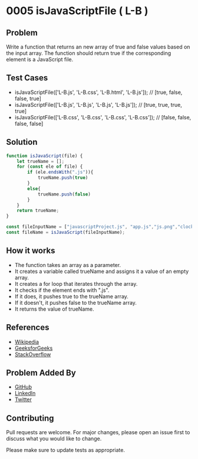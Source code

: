 # 0005 isJavaScriptFile ( L-B )

## Problem

Write a function that returns an new array of true and false values based on the input array. The function should return true if the corresponding element is a JavaScript file.

## Test Cases

- isJavaScriptFile(['L-B.js', 'L-B.css', 'L-B.html', 'L-B.js']); // [true, false, false, true]
- isJavaScriptFile(['L-B.js', 'L-B.js', 'L-B.js', 'L-B.js']); // [true, true, true, true]
- isJavaScriptFile(['L-B.css', 'L-B.css', 'L-B.css', 'L-B.css']); // [false, false, false, false]
 
## Solution

```javascript
function isJavaScript(file) {
    let trueName = [];
    for (const ele of file) {
        if (ele.endsWith(".js")){
            trueName.push(true)
        }
        else{
            trueName.push(false)
        }
    }
    return trueName;
}

const fileInputName = ["javascriptProject.js", "app.js","js.png","clock.java", "image.js"];
const fileName = isJavaScript(fileInputName);
```

## How it works

- The function takes an array as a parameter.
- It creates a variable called trueName and assigns it a value of an empty array.
- It creates a for loop that iterates through the array.
- It checks if the element ends with ".js".
- If it does, it pushes true to the trueName array.
- If it doesn't, it pushes false to the trueName array.
- It returns the value of trueName.

## References

- [Wikipedia](https://en.wikipedia.org/wiki/For_loop)
- [GeeksforGeeks](https://www.geeksforgeeks.org/for-loop-in-javascript/)
- [StackOverflow](https://stackoverflow.com/questions/1669190/javascript-min-max-array-values)

## Problem Added By

- [GitHub](https://www.github.com/devvsakib)
- [LinkedIn](https://www.linkedin.com/in/devvsakib)
- [Twitter](https://twitter.com/devvsakib)

## Contributing

Pull requests are welcome. For major changes, please open an issue first to discuss what you would like to change.

Please make sure to update tests as appropriate.